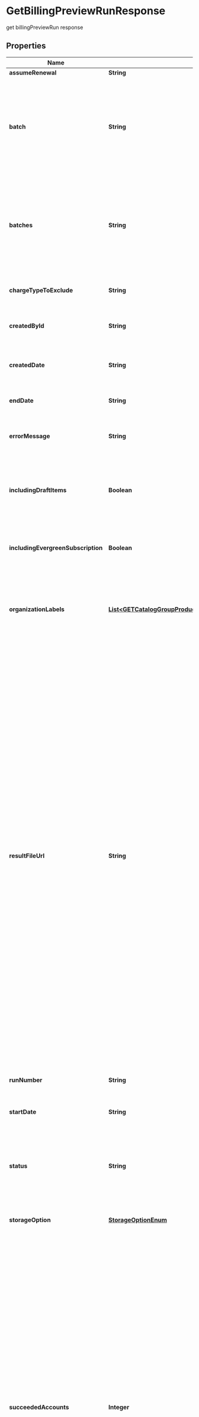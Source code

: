 

# GetBillingPreviewRunResponse

get billingPreviewRun response

## Properties

| Name | Type | Description | Notes |
|------------ | ------------- | ------------- | -------------|
|**assumeRenewal** | **String** |  |  [optional] |
|**batch** | **String** | The customer batch included in the billing preview run.         **Note**: This field is not available if you set the &#x60;zuora-version&#x60; request header to &#x60;314.0&#x60; or later [available versions](https://developer.zuora.com/api-references/api/overview/#section/API-Versions/Minor-Version).  |  [optional] |
|**batches** | **String** | The customer batches included in the billing preview run.   **Note**: This field is only available if you set the &#x60;zuora-version&#x60; request header to &#x60;314.0&#x60; or later [available versions](https://developer.zuora.com/api-references/api/overview/#section/API-Versions/Minor-Version).  |  [optional] |
|**chargeTypeToExclude** | **String** | The charge types excluded from the forecast run.  |  [optional] |
|**createdById** | **String** | The ID of the user who created the billing preview run.  |  [optional] |
|**createdDate** | **String** | The date and time when the billing preview run was created.  |  [optional] |
|**endDate** | **String** | The date and time when the billing preview run completes.  |  [optional] |
|**errorMessage** | **String** | The error message generated by a failed billing preview run.  |  [optional] |
|**includingDraftItems** | **Boolean** | Whether draft document items are included in the billing preview run. By default, draft document items are not included.  |  [optional] |
|**includingEvergreenSubscription** | **Boolean** | Indicates if evergreen subscriptions are included in the billing preview run.  |  [optional] |
|**organizationLabels** | [**List&lt;GETCatalogGroupProductRatePlanResponseOrganizationLabelsInner&gt;**](GETCatalogGroupProductRatePlanResponseOrganizationLabelsInner.md) | The organization(s) that the object belongs to.   Note: This field is available only when the Multi-Org feature is enabled.              |  [optional] |
|**resultFileUrl** | **String** | The URL of the zipped CSV result file generated by the billing preview run. This file contains the preview invoice item data and credit memo item data for the specified customers.  If the value of &#x60;storageOption&#x60; field is &#x60;Database&#x60;, the returned &#x60;resultFileUrl&#x60; field is null.  **Note:** The credit memo item data is only available if you have Invoice Settlement feature enabled. The Invoice Settlement feature is generally available as of Zuora Billing Release 296 (March 2021). This feature includes Unapplied Payments, Credit and Debit Memo, and Invoice Item Settlement. If you want to enable Invoice Settlement, see [Invoice Settlement Enablement and Checklist Guide](https://knowledgecenter.zuora.com/Billing/Billing_and_Payments/Invoice_Settlement/Invoice_Settlement_Migration_Checklist_and_Guide) for more information.  |  [optional] |
|**runNumber** | **String** | The run number of the billing preview run.  |  [optional] |
|**startDate** | **String** | The date and time when the billing preview run starts.  |  [optional] |
|**status** | **String** | The status of the &gt;billing preview run.  **Possible values:**   * 0: Pending * 1: Processing * 2: Completed * 3: Error * 4: Canceled  |  [optional] |
|**storageOption** | [**StorageOptionEnum**](#StorageOptionEnum) | The saving options. The default value is &#x60;Csv&#x60;.      |  [optional] |
|**succeededAccounts** | **Integer** | The number of accounts for which preview invoice item data and credit memo item data was successfully generated during the billing preview run.  **Note:** The credit memo item data is only available if you have Invoice Settlement feature enabled. The Invoice Settlement feature is generally available as of Zuora Billing Release 296 (March 2021). This feature includes Unapplied Payments, Credit and Debit Memo, and Invoice Item Settlement. If you want to enable Invoice Settlement, see [Invoice Settlement Enablement and Checklist Guide](https://knowledgecenter.zuora.com/Billing/Billing_and_Payments/Invoice_Settlement/Invoice_Settlement_Migration_Checklist_and_Guide) for more information.  |  [optional] |
|**success** | **Boolean** | Returns &#x60;true&#x60; if the request was processed successfully. |  [optional] |
|**targetDate** | **LocalDate** | The target date for the billing preview run.            |  [optional] |
|**totalAccounts** | **Integer** | The total number of accounts in the billing preview run.  |  [optional] |
|**updatedById** | **String** | The ID of the user who last updated the billing preview run.  |  [optional] |
|**updatedDate** | **OffsetDateTime** | The date and time when the billing preview run was last updated.  |  [optional] |



## Enum: StorageOptionEnum

| Name | Value |
|---- | -----|
| CSV | &quot;Csv&quot; |
| DATABASE | &quot;Database&quot; |



